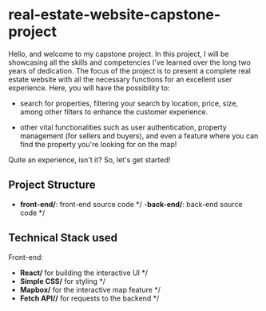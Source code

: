 # real-estate-website-capstone-project
Hello, and welcome to my capstone project. In this project, I will be showcasing all the skills and competencies I've learned over the long two years of dedication. The focus of the project is to present a complete real estate website with all the necessary functions for an excellent user experience. Here, you will have the possibility to:
- search for properties, filtering your search by location, price, size, among other filters to enhance the customer experience.

- other vital functionalities such as user authentication, property management (for sellers and buyers), and even a feature where you can find the property you're looking for on the map!

 Quite an experience, isn't it? So, let's get started!

## Project Structure

- **front-end/**: front-end source code */
-**back-end/**: back-end source code */


## Technical Stack used

Front-end:
- **React/** for building the interactive UI */
- **Simple CSS/** for styling */
- **Mapbox/** for the interactive map feature */
- **Fetch API//** for requests to the backend */



